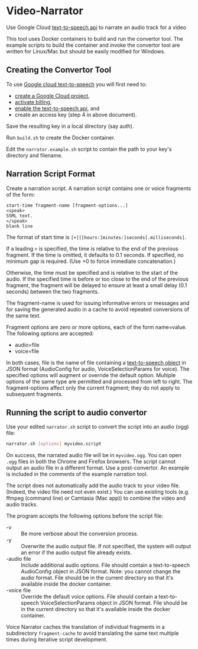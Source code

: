# Video-Narrator
Use Google Cloud [text-to-speech api](https://cloud.google.com/text-to-speech/docs/basics) to narrate an audio track for a video

This tool uses Docker containers to build and run the convertor tool.  The example scripts
to build the container and invoke the convertor tool are written for Linux/Mac but should be easily modified for Windows.

## Creating the Convertor Tool

To use [Google cloud text-to-speech](https://cloud.google.com/text-to-speech/) you will first need to:
  * [create a Google Cloud project](https://cloud.google.com/resource-manager/docs/creating-managing-projects),
  * [activate billing](https://cloud.google.com/billing/docs/how-to/manage-billing-account),
  * [enable the text-to-speech api](https://cloud.google.com/text-to-speech/docs/quickstart-client-libraries), and
  * create an access key (step 4 in above document).

Save the resulting key in a local directory (say auth).

Run `build.sh` to create the Docker container.

Edit the `narrator.example.sh` script to contain the path to your key's directory and filename.

## Narration Script Format

Create a narration script.  A narration script contains one or voice fragments of the form:
```
start-time fragment-name [fragment-options...]
<speak>
SSML text.
</speak>
blank line
```

The format of start time is `[+][[hours:]minutes:]seconds[.milliseconds]`.

If a leading `+` is specified, the time is relative to the end of the previous fragment.  If the
time is omitted, it defaults to 0.1 seconds. If specified, no minimum gap is required. (Use +0 to
force immediate concatenation.)

Otherwise, the time must be specified and is relative to the start of the audio.  If the specified time
is before or too close to the end of the previous fragment, the fragment will be delayed to ensure
at least a small delay (0.1 seconds) between the two fragments.

The fragment-name is used for issuing informative errors or messages and for saving
the generated audio in a cache to avoid repeated conversions of the same text.

Fragment options are zero or more options, each of the form name=value. The
following options are accepted:

* audio=file
* voice=file

In both cases, file is the name of file containing a
[text-to-speech object](https://cloud.google.com/text-to-speech/docs/reference/rpc/google.cloud.texttospeech.v1) in JSON format
(AudioConfig for audio, VoiceSelectionParams for voice).
The specified options will augment or override the default option.
Multiple options of the same type are permitted and processed from left to right.
The fragment-options affect only the current fragment;
they do not apply to subsequent fragments.

## Running the script to audio convertor

Use your edited `narrator.sh` script to convert the script into an audio (ogg) file:
```sh
narrator.sh [options] myvideo.script
```

On success, the narrated audio file will be in `myvideo.ogg`.  You can open `.ogg` files in both the Chrome and Firefox browsers.  The script cannot output an audio file in a different format.  Use a post-convertor. An example is included
in the comments of the example narration tool.

The script does not automatically add the audio track to your video file.  (Indeed, the video file need not even exist.) You can use existing tools (e.g. ffmpeg (command line) or Camtasia (Mac app)) to combine the video and audio tracks.

The program accepts the following options before the script file:

<dl>
<dt>-v</dt>
<dd>Be more verbose about the conversion process.</dd>
<dt>-y</dt>
<dd>Overwrite the audio output file.  If not specified, the system will output an error if
the audio output file already exists.</dd>
<dt>-audio file</dt>
<dd>Include additional audio options.  File should contain a text-to-speech AudioConfig object in JSON format.  Note: you cannot change the audio format. File should be in the current directory so that it's available inside the docker container.</dd>
<dt>-voice file</dt>
<dd>Override the default voice options.  File should contain a text-to-speech VoiceSelectionParams object in JSON format. File should be in the current directory so that it's available inside the docker container.</dd>
</dl>

Voice Narrator caches the translation of individual fragments in a subdirectory `fragment-cache` to avoid translating the same text multiple times during iterative script development.
